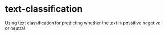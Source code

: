 # text-classification
Using text classification for predicting whether the text is possitive negetive or neutral 
